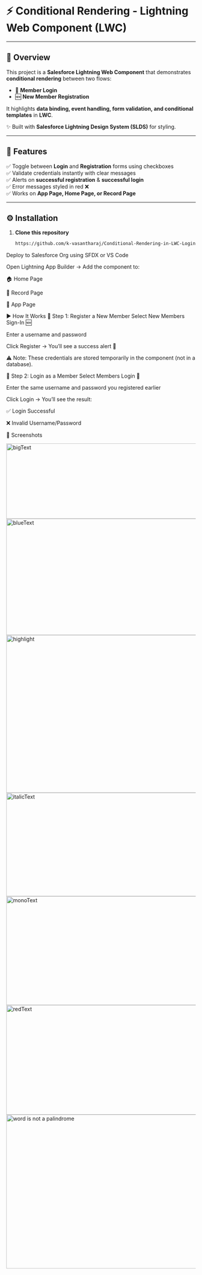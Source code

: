 # ⚡ Conditional Rendering - Lightning Web Component (LWC)

---

## 📖 Overview  

This project is a **Salesforce Lightning Web Component** that demonstrates **conditional rendering** between two flows:  

- 🔑 **Member Login**  
- 🆕 **New Member Registration**  

It highlights **data binding, event handling, form validation, and conditional templates** in **LWC**.  

✨ Built with **Salesforce Lightning Design System (SLDS)** for styling.  

---

## 🎯 Features  

✅ Toggle between **Login** and **Registration** forms using checkboxes  
✅ Validate credentials instantly with clear messages  
✅ Alerts on **successful registration** & **successful login**  
✅ Error messages styled in red ❌  
✅ Works on **App Page, Home Page, or Record Page**  

---

## ⚙️ Installation  

1. **Clone this repository**  
   ```bash
   https://github.com/k-vasantharaj/Conditional-Rendering-in-LWC-Login-Registration-Component
Deploy to Salesforce Org using SFDX or VS Code

Open Lightning App Builder → Add the component to:

🏠 Home Page

📄 Record Page

📱 App Page

▶️ How It Works
🔹 Step 1: Register a New Member
Select New Members Sign-In 🆕

Enter a username and password

Click Register → You’ll see a success alert 🎉

⚠️ Note: These credentials are stored temporarily in the component (not in a database).

🔹 Step 2: Login as a Member
Select Members Login 🔑

Enter the same username and password you registered earlier

Click Login → You’ll see the result:

✅ Login Successful

❌ Invalid Username/Password

📸 Screenshots

<img width="632" height="200" alt="bigText" src="https://github.com/user-attachments/assets/1b4a1764-f0c5-4ea4-a814-6cc085d639cb" />
<img width="636" height="309" alt="blueText" src="https://github.com/user-attachments/assets/147c258d-b879-45fb-9e9c-baffe30a894e" />
<img width="539" height="419" alt="highlight" src="https://github.com/user-attachments/assets/fbe7e398-d772-4d19-83ce-8cfce78a5a28" />
<img width="636" height="275" alt="italicText" src="https://github.com/user-attachments/assets/b2532668-5c1f-4dad-ba59-0e28ded8cb34" />
<img width="635" height="289" alt="monoText" src="https://github.com/user-attachments/assets/2c9da42b-ac46-4db6-ae5a-e554183992be" />
<img width="634" height="291" alt="redText" src="https://github.com/user-attachments/assets/a2a7fe45-71b0-4c9c-82a5-ecd8c62ec5ab" />
<img width="538" height="409" alt="word is not a palindrome" src="https://github.com/user-attachments/assets/1a26b14c-bd84-476a-bf3f-a8ca809572f1" />
